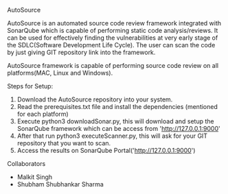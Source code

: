 AutoSource

AutoSource is an automated source code review framework integrated with SonarQube which is capable of performing static code analysis/reviews. It can be used for effectively finding the vulnerabilities at very early stage of the SDLC(Software Development Life Cycle). The user can scan the code by just giving GIT repository link into the framework. 

AutoSource framework is capable of performing source code review on all platforms(MAC, Linux and Windows).  

Steps for Setup:

1. Download the AutoSource repository into your system.
2. Read the prerequisites.txt file and install the dependencies (mentioned for each platform)
3. Execute python3 downloadSonar.py, this will download and setup the SonarQube framework which can be access from 'http://127.0.0.1:9000'
4. After that run python3 executeScanner.py, this will ask for your GIT repository that you want to scan.
5. Access the results on SonarQube Portal('http://127.0.0.1:9000')

Collaborators
* Malkit Singh
* Shubham Shubhankar Sharma
